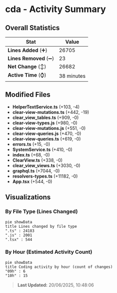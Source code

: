 # cda - Activity Summary 

## Overall Statistics

| Stat                   | Value                                                             |
| ---------------------- | ----------------------------------------------------------------- |
| **Lines Added** (➕)   | 26705                                          |
| **Lines Removed** (➖) | 23                                        |
| **Net Change** (↕)    | 26682                |
| **Active Time** (⌚)   | 38 minutes |


## Modified Files
- **HelperTextService.ts** (+103, -4)
- **clear-view-mutations.ts** (+442, -19)
- **clear_view_tables.ts** (+909, -0)
- **clear-view-types.js** (+980, -0)
- **clear-view-mutations.js** (+551, -0)
- **clear-view-queries.js** (+470, -0)
- **clear-view-queries.ts** (+619, -0)
- **errors.ts** (+15, -0)
- **SystemService.ts** (+410, -0)
- **index.ts** (+68, -0)
- **ClearView.ts** (+338, -0)
- **clear_view_views.ts** (+3030, -0)
- **graphql.ts** (+7044, -0)
- **resolvers-types.ts** (+11182, -0)
- **App.tsx** (+544, -0)

## Visualizations

### By File Type (Lines Changed)

```mermaid
pie showData
title Lines changed by file type
".ts" : 24183
".js" : 2001
".tsx" : 544
```

### By Hour (Estimated Activity Count)

```mermaid
pie showData
title Coding activity by hour (count of changes)
"09h" : 6
"10h" : 15
```


> **Last Updated:** 20/06/2025, 10:48:06